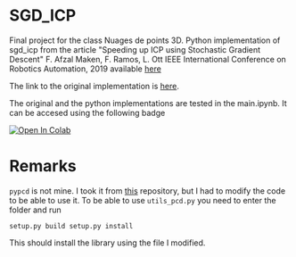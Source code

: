 # SGD_ICP
Final project for the class Nuages de points 3D. Python implementation of sgd_icp from the article "Speeding up ICP using Stochastic Gradient Descent" F. Afzal Maken, F. Ramos, L. Ott IEEE International Conference on Robotics Automation, 2019 available [here](https://arxiv.org/abs/1907.09133)

The link to the original implementation is [here](https://bitbucket.org/fafz/sgd_icp/src/master/).  

The original and the python implementations are tested in the main.ipynb. It can be accesed using the following badge

[![Open In Colab](https://colab.research.google.com/assets/colab-badge.svg)](https://github.com/lucasgneccoh/SGD_ICP/blob/main/main.ipynb)


# Remarks

`pypcd` is not mine. I took it from [this](https://github.com/dimatura/pypcd) repository, but I had to modify the code to be able to use it.
To be able to use `utils_pcd.py` you need to enter the folder and run 

``
 setup.py build
 setup.py install
``

This should install the library using the file I modified.

